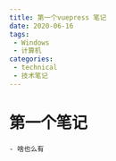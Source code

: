 ```yaml
---
title: 第一个vuepress 笔记
date: 2020-06-16
tags:
 - Windows
 - 计算机
categories:
 - technical
 - 技术笔记
---
```


# 第一个笔记
	- 啥也么有